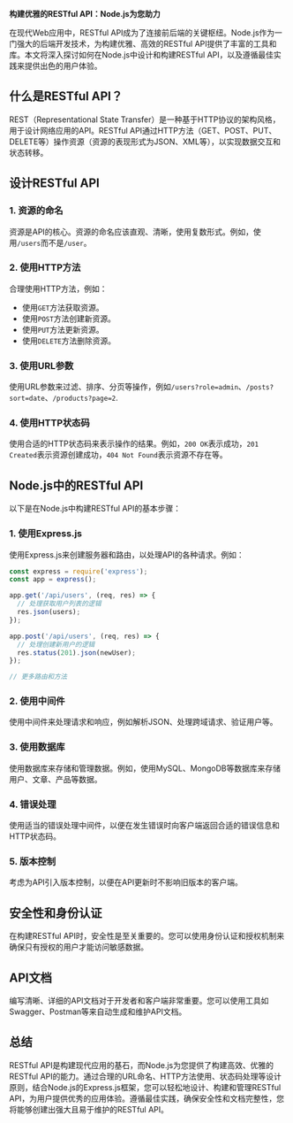 **构建优雅的RESTful API：Node.js为您助力**

在现代Web应用中，RESTful API成为了连接前后端的关键枢纽。Node.js作为一门强大的后端开发技术，为构建优雅、高效的RESTful API提供了丰富的工具和库。本文将深入探讨如何在Node.js中设计和构建RESTful API，以及遵循最佳实践来提供出色的用户体验。

## 什么是RESTful API？

REST（Representational State Transfer）是一种基于HTTP协议的架构风格，用于设计网络应用的API。RESTful API通过HTTP方法（GET、POST、PUT、DELETE等）操作资源（资源的表现形式为JSON、XML等），以实现数据交互和状态转移。

## 设计RESTful API

### 1. 资源的命名

资源是API的核心。资源的命名应该直观、清晰，使用复数形式。例如，使用`/users`而不是`/user`。

### 2. 使用HTTP方法

合理使用HTTP方法，例如：

- 使用`GET`方法获取资源。
- 使用`POST`方法创建新资源。
- 使用`PUT`方法更新资源。
- 使用`DELETE`方法删除资源。

### 3. 使用URL参数

使用URL参数来过滤、排序、分页等操作，例如`/users?role=admin`、`/posts?sort=date`、`/products?page=2`.

### 4. 使用HTTP状态码

使用合适的HTTP状态码来表示操作的结果。例如，`200 OK`表示成功，`201 Created`表示资源创建成功，`404 Not Found`表示资源不存在等。

## Node.js中的RESTful API

以下是在Node.js中构建RESTful API的基本步骤：

### 1. 使用Express.js

使用Express.js来创建服务器和路由，以处理API的各种请求。例如：

```javascript
const express = require('express');
const app = express();

app.get('/api/users', (req, res) => {
  // 处理获取用户列表的逻辑
  res.json(users);
});

app.post('/api/users', (req, res) => {
  // 处理创建新用户的逻辑
  res.status(201).json(newUser);
});

// 更多路由和方法
```

### 2. 使用中间件

使用中间件来处理请求和响应，例如解析JSON、处理跨域请求、验证用户等。

### 3. 使用数据库

使用数据库来存储和管理数据。例如，使用MySQL、MongoDB等数据库来存储用户、文章、产品等数据。

### 4. 错误处理

使用适当的错误处理中间件，以便在发生错误时向客户端返回合适的错误信息和HTTP状态码。

### 5. 版本控制

考虑为API引入版本控制，以便在API更新时不影响旧版本的客户端。

## 安全性和身份认证

在构建RESTful API时，安全性是至关重要的。您可以使用身份认证和授权机制来确保只有授权的用户才能访问敏感数据。

## API文档

编写清晰、详细的API文档对于开发者和客户端非常重要。您可以使用工具如Swagger、Postman等来自动生成和维护API文档。

## 总结

RESTful API是构建现代应用的基石，而Node.js为您提供了构建高效、优雅的RESTful API的能力。通过合理的URL命名、HTTP方法使用、状态码处理等设计原则，结合Node.js的Express.js框架，您可以轻松地设计、构建和管理RESTful API，为用户提供优秀的应用体验。遵循最佳实践，确保安全性和文档完整性，您将能够创建出强大且易于维护的RESTful API。